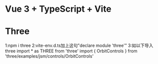 # Vue 3 + TypeScript + Vite

# Three
1:npm i three
2:vite-env.d.ts加上这句"declare module 'three'"
3:如以下导入three
   import * as THREE from 'three'
   import { OrbitControls } from 'three/examples/jsm/controls/OrbitControls'